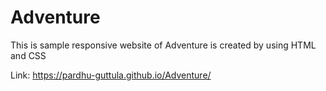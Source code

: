 # Adventure
This is sample responsive website of Adventure is created by using HTML and CSS

Link: https://pardhu-guttula.github.io/Adventure/
